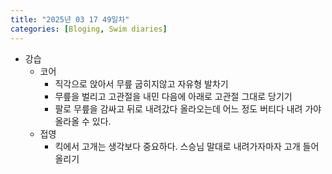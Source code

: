 ```yaml
---
title: "2025년 03 17 49일차"
categories: [Bloging, Swim diaries]
---
```


- 강습
  - 코어
    - 직각으로 앉아서 무릎 굽히지않고 자유형 발차기
    - 무릎을 벌리고 고관절을 내민 다음에 아래로 고관절 그대로 당기기
    - 팔로 무릎을 감싸고 뒤로 내려갔다 올라오는데 어느 정도 버티다 내려 가야 올라올 수 있다.
  - 접영
    - 킥에서 고개는 생각보다 중요하다. 스승님 말대로 내려가자마자 고개 들어 올리기